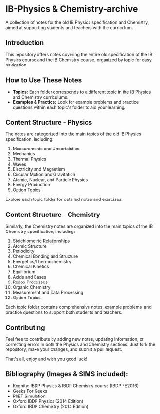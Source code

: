 # IB-Physics & Chemistry-archive

A collection of notes for the old IB Physics specification and Chemistry, aimed at supporting students and teachers with the curriculum.

## Introduction

This repository offers notes covering the entire old specification of the IB Physics course and the IB Chemistry course, organized by topic for easy navigation.

## How to Use These Notes

- **Topics:** Each folder corresponds to a different topic in the IB Physics and Chemistry curriculums.
- **Examples & Practice:** Look for example problems and practice questions within each topic's folder to aid your learning.

## Content Structure - Physics

The notes are categorized into the main topics of the old IB Physics specification, including:

1. Measurements and Uncertainties
2. Mechanics
3. Thermal Physics
4. Waves
5. Electricity and Magnetism
6. Circular Motion and Gravitation
7. Atomic, Nuclear, and Particle Physics
8. Energy Production
9. Option Topics

Explore each topic folder for detailed notes and exercises.

## Content Structure - Chemistry

Similarly, the Chemistry notes are organized into the main topics of the IB Chemistry specification, including:

1. Stoichiometric Relationships
2. Atomic Structure
3. Periodicity
4. Chemical Bonding and Structure
5. Energetics/Thermochemistry
6. Chemical Kinetics
7. Equilibrium
8. Acids and Bases
9. Redox Processes
10. Organic Chemistry
11. Measurement and Data Processing
12. Option Topics

Each topic folder contains comprehensive notes, example problems, and practice questions to support both students and teachers.

## Contributing

Feel free to contribute by adding new notes, updating information, or correcting errors in both the Physics and Chemistry sections. Just fork the repository, make your changes, and submit a pull request.

That's all, enjoy and wish you good luck!

## Bibliography (Images & SIMS included):
- Kognity: IBDP Physics & IBDP Chemistry course (IBDP FE2016)
- Geeks For Geeks
- [PhET Simulation](https://phet.colorado.edu/)
- Oxford IBDP Physics (2014 Edition)
- Oxford IBDP Chemistry (2014 Edition)

